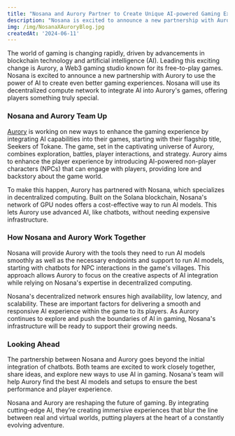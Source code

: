 ```yaml
---
title: "Nosana and Aurory Partner to Create Unique AI-powered Gaming Experiences"
description: "Nosana is excited to announce a new partnership with Aurory to use the power of AI to create even better gaming experiences."
img: /img/NosanaXAuroryBlog.jpg
createdAt: '2024-06-11'
---
```

The world of gaming is changing rapidly, driven by advancements in blockchain technology and artificial intelligence (AI). Leading this exciting change is Aurory, a Web3 gaming studio known for its free-to-play games. Nosana is excited to announce a new partnership with Aurory to use the power of AI to create even better gaming experiences. Nosana will use its decentralized compute network to integrate AI into Aurory's games, offering players something truly special.

### Nosana and Aurory Team Up

[Aurory](https://aurory.io/) is working on new ways to enhance the gaming experience by integrating AI capabilities into their games, starting with their flagship title, Seekers of Tokane. The game, set in the captivating universe of Aurory, combines exploration, battles, player interactions, and strategy. Aurory aims to enhance the player experience by introducing AI-powered non-player characters (NPCs) that can engage with players, providing lore and backstory about the game world.

To make this happen, Aurory has partnered with Nosana, which specializes in decentralized computing. Built on the Solana blockchain, Nosana's network of GPU nodes offers a cost-effective way to run AI models. This lets Aurory use advanced AI, like chatbots, without needing expensive infrastructure.

### How Nosana and Aurory Work Together

Nosana will provide Aurory with the tools they need to run AI models smoothly as well as  the necessary endpoints and support to run AI models, starting with chatbots for NPC interactions in the game's villages. This approach allows Aurory to focus on the creative aspects of AI integration while relying on Nosana's expertise in decentralized computing.

Nosana's decentralized network ensures high availability, low latency, and scalability. These are important factors for delivering a smooth and responsive AI experience within the game to its players. As Aurory continues to explore and push the boundaries of AI in gaming, Nosana's infrastructure will be ready to support their growing needs.

### Looking Ahead

The partnership between Nosana and Aurory goes beyond the initial integration of chatbots.  Both teams are excited to work closely together, share ideas, and explore new ways to use AI in gaming. Nosana's team will help Aurory find the best AI models and setups to ensure the best performance and player experience.

Nosana and Aurory are reshaping the future of gaming. By integrating cutting-edge AI, they’re creating immersive experiences that blur the line between real and virtual worlds, putting players at the heart of a constantly evolving adventure.